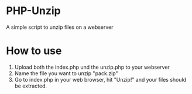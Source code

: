 # PHP-Unzip
A simple script to unzip files on a webserver

# How to use
1. Upload both the index.php und the unzip.php to your webserver
2. Name the file you want to unzip "pack.zip"
3. Go to index.php in your web browser, hit "Unzip!" and your files should be extracted.
